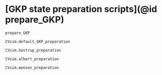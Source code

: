 # [GKP state preparation scripts](@id prepare_GKP)

```@docs
prepare_GKP
```

```@docs
CVsim.default_GKP_preparation
```

```@docs
CVsim.hastrup_preparation
```

```@docs
CVsim.albert_preparation
```

```@docs
CVsim.mensen_preparation
```
